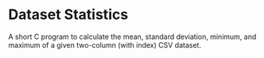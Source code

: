 # Dataset Statistics
A short C program to calculate the mean, standard deviation, minimum, and maximum of a given two-column (with index) CSV dataset.
